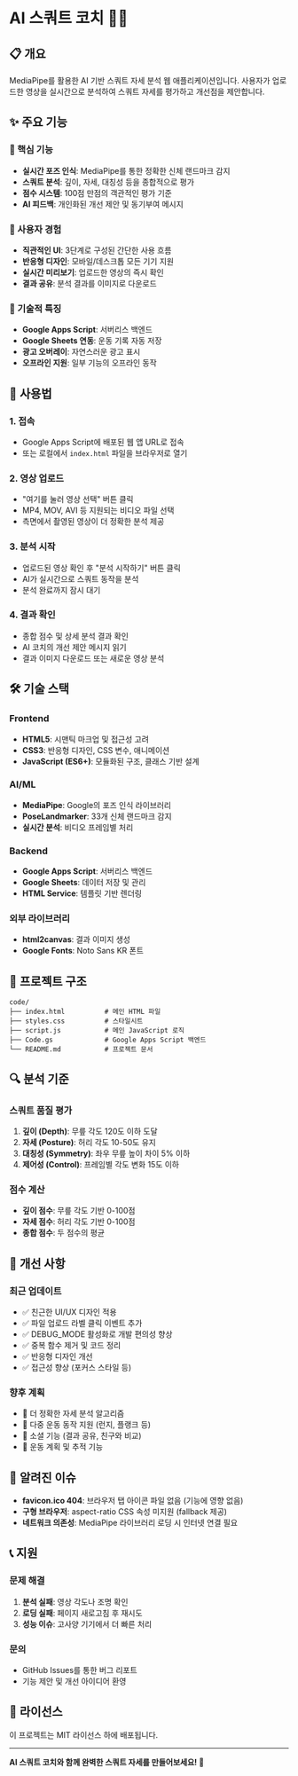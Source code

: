 # AI 스쿼트 코치 🏋️‍♀️

## 📋 개요
MediaPipe를 활용한 AI 기반 스쿼트 자세 분석 웹 애플리케이션입니다. 사용자가 업로드한 영상을 실시간으로 분석하여 스쿼트 자세를 평가하고 개선점을 제안합니다.

## ✨ 주요 기능

### 🎯 핵심 기능
- **실시간 포즈 인식**: MediaPipe를 통한 정확한 신체 랜드마크 감지
- **스쿼트 분석**: 깊이, 자세, 대칭성 등을 종합적으로 평가
- **점수 시스템**: 100점 만점의 객관적인 평가 기준
- **AI 피드백**: 개인화된 개선 제안 및 동기부여 메시지

### 🎨 사용자 경험
- **직관적인 UI**: 3단계로 구성된 간단한 사용 흐름
- **반응형 디자인**: 모바일/데스크톱 모든 기기 지원
- **실시간 미리보기**: 업로드한 영상의 즉시 확인
- **결과 공유**: 분석 결과를 이미지로 다운로드

### 🔧 기술적 특징
- **Google Apps Script**: 서버리스 백엔드
- **Google Sheets 연동**: 운동 기록 자동 저장
- **광고 오버레이**: 자연스러운 광고 표시
- **오프라인 지원**: 일부 기능의 오프라인 동작

## 🚀 사용법

### 1. 접속
- Google Apps Script에 배포된 웹 앱 URL로 접속
- 또는 로컬에서 `index.html` 파일을 브라우저로 열기

### 2. 영상 업로드
- "여기를 눌러 영상 선택" 버튼 클릭
- MP4, MOV, AVI 등 지원되는 비디오 파일 선택
- 측면에서 촬영된 영상이 더 정확한 분석 제공

### 3. 분석 시작
- 업로드된 영상 확인 후 "분석 시작하기" 버튼 클릭
- AI가 실시간으로 스쿼트 동작을 분석
- 분석 완료까지 잠시 대기

### 4. 결과 확인
- 종합 점수 및 상세 분석 결과 확인
- AI 코치의 개선 제안 메시지 읽기
- 결과 이미지 다운로드 또는 새로운 영상 분석

## 🛠️ 기술 스택

### Frontend
- **HTML5**: 시맨틱 마크업 및 접근성 고려
- **CSS3**: 반응형 디자인, CSS 변수, 애니메이션
- **JavaScript (ES6+)**: 모듈화된 구조, 클래스 기반 설계

### AI/ML
- **MediaPipe**: Google의 포즈 인식 라이브러리
- **PoseLandmarker**: 33개 신체 랜드마크 감지
- **실시간 분석**: 비디오 프레임별 처리

### Backend
- **Google Apps Script**: 서버리스 백엔드
- **Google Sheets**: 데이터 저장 및 관리
- **HTML Service**: 템플릿 기반 렌더링

### 외부 라이브러리
- **html2canvas**: 결과 이미지 생성
- **Google Fonts**: Noto Sans KR 폰트

## 📁 프로젝트 구조

```
code/
├── index.html          # 메인 HTML 파일
├── styles.css          # 스타일시트
├── script.js           # 메인 JavaScript 로직
├── Code.gs             # Google Apps Script 백엔드
└── README.md           # 프로젝트 문서
```

## 🔍 분석 기준

### 스쿼트 품질 평가
1. **깊이 (Depth)**: 무릎 각도 120도 이하 도달
2. **자세 (Posture)**: 허리 각도 10-50도 유지
3. **대칭성 (Symmetry)**: 좌우 무릎 높이 차이 5% 이하
4. **제어성 (Control)**: 프레임별 각도 변화 15도 이하

### 점수 계산
- **깊이 점수**: 무릎 각도 기반 0-100점
- **자세 점수**: 허리 각도 기반 0-100점
- **종합 점수**: 두 점수의 평균

## 🎯 개선 사항

### 최근 업데이트
- ✅ 친근한 UI/UX 디자인 적용
- ✅ 파일 업로드 라벨 클릭 이벤트 추가
- ✅ DEBUG_MODE 활성화로 개발 편의성 향상
- ✅ 중복 함수 제거 및 코드 정리
- ✅ 반응형 디자인 개선
- ✅ 접근성 향상 (포커스 스타일 등)

### 향후 계획
- 🔄 더 정확한 자세 분석 알고리즘
- 🔄 다중 운동 동작 지원 (런지, 플랭크 등)
- 🔄 소셜 기능 (결과 공유, 친구와 비교)
- 🔄 운동 계획 및 추적 기능

## 🐛 알려진 이슈

- **favicon.ico 404**: 브라우저 탭 아이콘 파일 없음 (기능에 영향 없음)
- **구형 브라우저**: aspect-ratio CSS 속성 미지원 (fallback 제공)
- **네트워크 의존성**: MediaPipe 라이브러리 로딩 시 인터넷 연결 필요

## 📞 지원

### 문제 해결
1. **분석 실패**: 영상 각도나 조명 확인
2. **로딩 실패**: 페이지 새로고침 후 재시도
3. **성능 이슈**: 고사양 기기에서 더 빠른 처리

### 문의
- GitHub Issues를 통한 버그 리포트
- 기능 제안 및 개선 아이디어 환영

## 📄 라이선스

이 프로젝트는 MIT 라이선스 하에 배포됩니다.

---

**AI 스쿼트 코치와 함께 완벽한 스쿼트 자세를 만들어보세요! 💪**